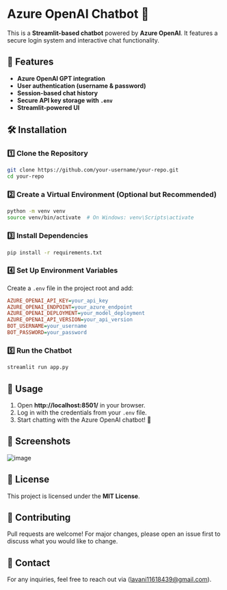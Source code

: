 # Azure OpenAI Chatbot 🤖

This is a **Streamlit-based chatbot** powered by **Azure OpenAI**. It features a secure login system and interactive chat functionality.

## 🚀 Features
- **Azure OpenAI GPT integration**
- **User authentication (username & password)**
- **Session-based chat history**
- **Secure API key storage with `.env`**
- **Streamlit-powered UI**

## 🛠️ Installation

### 1️⃣ **Clone the Repository**
```sh
git clone https://github.com/your-username/your-repo.git
cd your-repo
```

### 2️⃣ **Create a Virtual Environment (Optional but Recommended)**
```sh
python -m venv venv
source venv/bin/activate  # On Windows: venv\Scripts\activate
```

### 3️⃣ **Install Dependencies**
```sh
pip install -r requirements.txt
```

### 4️⃣ **Set Up Environment Variables**
Create a `.env` file in the project root and add:
```ini
AZURE_OPENAI_API_KEY=your_api_key
AZURE_OPENAI_ENDPOINT=your_azure_endpoint
AZURE_OPENAI_DEPLOYMENT=your_model_deployment
AZURE_OPENAI_API_VERSION=your_api_version
BOT_USERNAME=your_username
BOT_PASSWORD=your_password
```

### 5️⃣ **Run the Chatbot**
```sh
streamlit run app.py
```

## 📌 Usage
1. Open **http://localhost:8501/** in your browser.
2. Log in with the credentials from your `.env` file.
3. Start chatting with the Azure OpenAI chatbot! 🎉

## 📸 Screenshots
![image](https://github.com/user-attachments/assets/1d5c3ce9-8889-4e99-889b-42bb2d78e36a)


## 📜 License
This project is licensed under the **MIT License**.

## 🤝 Contributing
Pull requests are welcome! For major changes, please open an issue first to discuss what you would like to change.

## 📧 Contact
For any inquiries, feel free to reach out via (lavani11618439@gmail.com).

